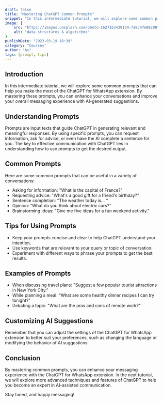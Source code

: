 ```yaml
---
draft: false
title: "Mastering ChatGPT Common Prompts"
snippet: "In this intermediate tutorial, we will explore some common prompts that can help you make the most of the ChatGPT for WhatsApp extension. By mastering these prompts, you can enhance your conversations and improve your overall messaging experience with AI-generated suggestions."
image: {
    src: "https://images.unsplash.com/photo-1627163439134-7a8c47e08208?&fit=crop&w=430&h=240",
    alt: "data structures & algorithms"
}
publishDate: "2023-03-19 16:39"
category: "Courses"
author: "As"
tags: [prompt, tips]
---
```


## Introduction
In this intermediate tutorial, we will explore some common prompts that can help you make the most of the ChatGPT for WhatsApp extension. By mastering these prompts, you can enhance your conversations and improve your overall messaging experience with AI-generated suggestions.

## Understanding Prompts
Prompts are input texts that guide ChatGPT in generating relevant and meaningful responses. By using specific prompts, you can request information, ask for advice, or even have the AI complete a sentence for you. The key to effective communication with ChatGPT lies in understanding how to use prompts to get the desired output.

## Common Prompts
Here are some common prompts that can be useful in a variety of conversations:

- Asking for information: "What is the capital of France?"
- Requesting advice: "What's a good gift for a friend's birthday?"
- Sentence completion: "The weather today is... "
- Opinion: "What do you think about electric cars?"
- Brainstorming ideas: "Give me five ideas for a fun weekend activity."

## Tips for Using Prompts
- Keep your prompts concise and clear to help ChatGPT understand your intention.
- Use keywords that are relevant to your query or topic of conversation.
- Experiment with different ways to phrase your prompts to get the best results.

## Examples of Prompts
- When discussing travel plans: "Suggest a few popular tourist attractions in New York City."
- While planning a meal: "What are some healthy dinner recipes I can try tonight?"
- Debating a topic: "What are the pros and cons of remote work?"

## Customizing AI Suggestions
Remember that you can adjust the settings of the ChatGPT for WhatsApp extension to better suit your preferences, such as changing the language or modifying the behavior of AI suggestions.

## Conclusion
By mastering common prompts, you can enhance your messaging experience with the ChatGPT for WhatsApp extension. In the next tutorial, we will explore more advanced techniques and features of ChatGPT to help you become an expert in AI-assisted communication.

Stay tuned, and happy messaging!